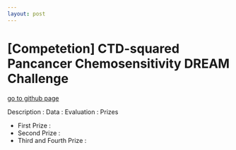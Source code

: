 ```yaml
---
layout: post
---
```

# [Competetion] CTD-squared Pancancer Chemosensitivity DREAM Challenge
[go to github page ](https://github.com/jaewoo-so/gimhae_fire_prediction)

Description : 
Data : 
Evaluation : 
Prizes 
- First Prize :
- Second Prize :
- Third and Fourth Prize :
